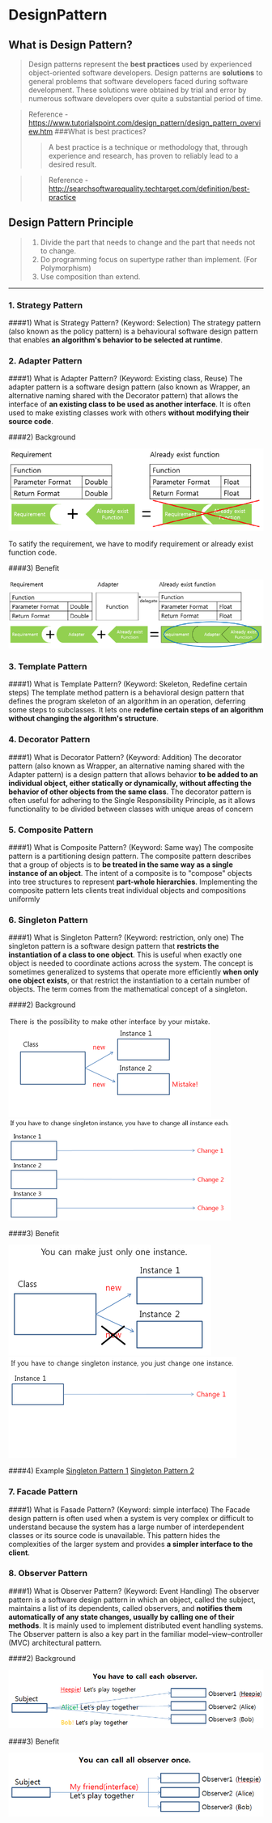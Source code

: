 # DesignPattern

## What is Design Pattern?
> Design patterns represent the **best practices** used by experienced object-oriented software developers. Design patterns are **solutions** to general problems that software developers faced during software development. These solutions were obtained by trial and error by numerous software developers over quite a substantial period of time.

> Reference - https://www.tutorialspoint.com/design_pattern/design_pattern_overview.htm
> ###What is best practices?
>> A best practice is a technique or methodology that, through experience and research, has proven to reliably lead to a desired result.

>> Reference - http://searchsoftwarequality.techtarget.com/definition/best-practice


## Design Pattern Principle
>1. Divide the part that needs to change and the part that needs not to change.
>2. Do programming focus on supertype rather than implement. (For Polymorphism)
>3. Use composition than extend.


***


### 1. Strategy Pattern
####1) What is Strategy Pattern? (Keyword: Selection)
The strategy pattern (also known as the policy pattern) is a behavioural software design pattern that enables **an algorithm's behavior to be selected at runtime**.

### 2. Adapter Pattern
####1) What is Adapter Pattern? (Keyword: Existing class, Reuse)
The adapter pattern is a software design pattern (also known as Wrapper, an alternative naming shared with the Decorator pattern) that allows the interface of **an existing class to be used as another interface**. It is often used to make existing classes work with others **without modifying their source code**.

####2) Background

  ![](./[Basic]AdapterPattern/before.png)
  
  To satify the requirement, we have to modify requirement or already exist function code.

####3) Benefit

  ![](./[Basic]AdapterPattern/after.png)

### 3. Template Pattern
####1) What is Template Pattern? (Keyword: Skeleton, Redefine certain steps)
The template method pattern is a behavioral design pattern that defines the program skeleton of an algorithm in an operation, deferring some steps to subclasses. It lets one **redefine certain steps of an algorithm without changing the algorithm's structure**.

### 4. Decorator Pattern
####1) What is Decorator Pattern? (Keyword: Addition)
The decorator pattern (also known as Wrapper, an alternative naming shared with the Adapter pattern) is a design pattern that allows behavior **to be added to an individual object, either statically or dynamically, without affecting the behavior of other objects from the same class**. The decorator pattern is often useful for adhering to the Single Responsibility Principle, as it allows functionality to be divided between classes with unique areas of concern

### 5. Composite Pattern
####1) What is Composite Pattern? (Keyword: Same way)
The composite pattern is a partitioning design pattern. The composite pattern describes that a group of objects is to **be treated in the same way as a single instance of an object**. The intent of a composite is to "compose" objects into tree structures to represent **part-whole hierarchies**. Implementing the composite pattern lets clients treat individual objects and compositions uniformly

### 6. Singleton Pattern
####1) What is Singleton Pattern? (Keyword: restriction, only one)
The singleton pattern is a software design pattern that **restricts the instantiation of a class to one object**. This is useful when exactly one object is needed to coordinate actions across the system. The concept is sometimes generalized to systems that operate more efficiently **when only one object exists**, or that restrict the instantiation to a certain number of objects. The term comes from the mathematical concept of a singleton.

####2) Background

  ![](./[Basic]SingleTonPattern/before3.png)    ![](./[Basic]SingleTonPattern/before4.png) 

####3) Benefit

  ![](./[Basic]SingleTonPattern/after3.png)    ![](./[Basic]SingleTonPattern/after4.png) 

####4) Example
[Singleton Pattern 1](./[Basic]SingleTonPattern)
[Singleton Pattern 2](./[Pro]SingleTonPattern)

### 7. Facade Pattern
####1) What is Fasade Pattern? (Keyword: simple interface)
The Facade design pattern is often used when a system is very complex or difficult to understand because the system has a large number of interdependent classes or its source code is unavailable. This pattern hides the complexities of the larger system and provides **a simpler interface to the client**.

### 8. Observer Pattern
####1) What is Observer Pattern? (Keyword: Event Handling)
The observer pattern is a software design pattern in which an object, called the subject, maintains a list of its dependents, called observers, and **notifies them automatically of any state changes, usually by calling one of their methods**.
It is mainly used to implement distributed event handling systems.
The Observer pattern is also a key part in the familiar model–view–controller (MVC) architectural pattern.

####2) Background

  ![](./[Basic]ObserverPattern/before1.PNG)

####3) Benefit

  ![](./[Basic]ObserverPattern/after1.PNG) 

